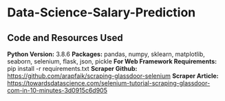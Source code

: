 # Data-Science-Salary-Prediction

## Code and Resources Used
**Python Version:** 3.8.6
**Packages:** pandas, numpy, sklearn, matplotlib, seaborn, selenium, flask, json, pickle
**For Web Framework Requirements:** pip install -r requirements.txt
**Scraper Github:** https://github.com/arapfaik/scraping-glassdoor-selenium
**Scraper Article:** https://towardsdatascience.com/selenium-tutorial-scraping-glassdoor-com-in-10-minutes-3d0915c6d905
